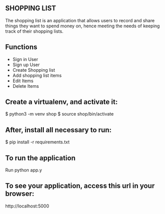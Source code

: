 ## SHOPPING LIST

The shopping list is an application that allows users to record and share things they want to spend money on, hence meeting the needs of keeping track of their shopping lists.

## Functions

- Sign in User
- Sign up User
- Create Shopping list
- Add shopping list items
- Edit Items
- Delete Items

## Create a virtualenv, and activate it:

$ python3 -m venv shop
$ source shop/bin/activate

## After, install all necessary to run:

$ pip install -r requirements.txt

## To run the application
Run python app.y

## To see your application, access this url in your browser:

http://localhost:5000
